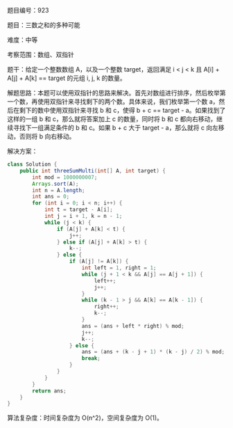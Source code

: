 题目编号：923

题目：三数之和的多种可能

难度：中等

考察范围：数组、双指针

题干：给定一个整数数组 A，以及一个整数 target，返回满足 i < j < k 且 A[i] + A[j] + A[k] == target 的元组 i, j, k 的数量。

解题思路：本题可以使用双指针的思路来解决。首先对数组进行排序，然后枚举第一个数，再使用双指针来寻找剩下的两个数。具体来说，我们枚举第一个数 a，然后在剩下的数中使用双指针来寻找 b 和 c，使得 b + c == target - a。如果找到了这样的一组 b 和 c，那么就将答案加上 c 的数量，同时将 b 和 c 都向右移动，继续寻找下一组满足条件的 b 和 c。如果 b + c 大于 target - a，那么就将 c 向左移动，否则将 b 向右移动。

解决方案：

```java
class Solution {
    public int threeSumMulti(int[] A, int target) {
        int mod = 1000000007;
        Arrays.sort(A);
        int n = A.length;
        int ans = 0;
        for (int i = 0; i < n; i++) {
            int t = target - A[i];
            int j = i + 1, k = n - 1;
            while (j < k) {
                if (A[j] + A[k] < t) {
                    j++;
                } else if (A[j] + A[k] > t) {
                    k--;
                } else {
                    if (A[j] != A[k]) {
                        int left = 1, right = 1;
                        while (j + 1 < k && A[j] == A[j + 1]) {
                            left++;
                            j++;
                        }
                        while (k - 1 > j && A[k] == A[k - 1]) {
                            right++;
                            k--;
                        }
                        ans = (ans + left * right) % mod;
                        j++;
                        k--;
                    } else {
                        ans = (ans + (k - j + 1) * (k - j) / 2) % mod;
                        break;
                    }
                }
            }
        }
        return ans;
    }
}
```

算法复杂度：时间复杂度为 O(n^2)，空间复杂度为 O(1)。